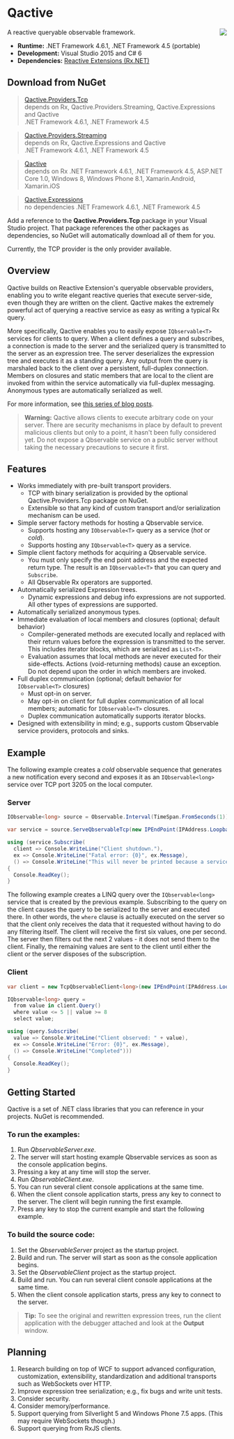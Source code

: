 # Qactive
A reactive queryable observable framework.
<img align="right" src="https://raw.githubusercontent.com/RxDave/Qactive/master/Artifacts/Logo2.png" />

* **Runtime:** .NET Framework 4.6.1, .NET Framework 4.5 (portable)
* **Development:** Visual Studio 2015 and C# 6
* **Dependencies:** [Reactive Extensions (Rx.NET)](https://github.com/Reactive-Extensions/Rx.NET)

## Download from NuGet
> [Qactive.Providers.Tcp](https://www.nuget.org/packages/qactive.providers.tcp)  
> depends on Rx, Qactive.Providers.Streaming, Qactive.Expressions and Qactive  
> .NET Framework 4.6.1, .NET Framework 4.5

> [Qactive.Providers.Streaming](https://www.nuget.org/packages/qactive.providers.streaming)  
> depends on Rx, Qactive.Expressions and Qactive  
> .NET Framework 4.6.1, .NET Framework 4.5

> [Qactive](https://www.nuget.org/packages/qactive)  
> depends on Rx
> .NET Framework 4.6.1, .NET Framework 4.5, ASP.NET Core 1.0, Windows 8, Windows Phone 8.1, Xamarin.Android, Xamarin.iOS

> [Qactive.Expressions](https://www.nuget.org/packages/qactive.expressions)  
> no dependencies
> .NET Framework 4.6.1, .NET Framework 4.5

Add a reference to the **Qactive.Providers.Tcp** package in your Visual Studio project. That package references the other packages as dependencies, so NuGet will automatically download all of them for you.

Currently, the TCP provider is the only provider available.

## Overview
Qactive builds on Reactive Extension's queryable observable providers, enabling you to write elegant reactive queries that execute server-side, even though they are written on the client.
Qactive makes the extremely powerful act of querying a reactive service as easy as writing a typical Rx query.

More specifically, Qactive enables you to easily expose `IQbservable<T>` services for clients to query. When a client defines a query and subscribes, a connection is made to the server and the 
serialized query is transmitted to the server as an expression tree. The server deserializes the expression tree and executes it as a standing query. Any output from the query is marshaled back 
to the client over a persistent, full-duplex connection. Members on closures and static members that are local to the client are invoked from within the service automatically via full-duplex 
messaging. Anonymous types are automatically serialized as well.

For more information, see [this series of blog posts](http://davesexton.com/blog/page/TCP-Qbservable-Provider-Series.aspx).

> **Warning:** Qactive allows clients to execute arbitrary code on your server.
> There are security mechanisms in place by default to prevent malicious clients but only to a point, 
> it hasn't been fully considered yet. Do not expose a Qbservable service on a public server without 
> taking the necessary precautions to secure it first.

## Features
* Works immediately with pre-built transport providers.
  * TCP with binary serialization is provided by the optional Qactive.Providers.Tcp package on NuGet.
  * Extensible so that any kind of custom transport and/or serialization mechanism can be used.
* Simple server factory methods for hosting a Qbservable service.
  * Supports hosting any `IObservable<T>` query as a service (_hot_ or _cold_).
  * Supports hosting any `IQbservable<T>` query as a service.
* Simple client factory methods for acquiring a Qbservable service.
  * You must only specify the end point address and the expected return type.  The result is an `IQbservable<T>` that you can query and `Subscribe`.
  * All Qbservable Rx operators are supported.
* Automatically serialized Expression trees.
  * Dynamic expressions and debug info expressions are not supported.  All other types of expressions are supported.
* Automatically serialized anonymous types.
* Immediate evaluation of local members and closures (optional; default behavior)
  * Compiler-generated methods are executed locally and replaced with their return values before the expression is transmitted to the server.  This includes iterator blocks, which are serialized as `List<T>`.
  * Evaluation assumes that local methods are never executed for their side-effects.  Actions (void-returning methods) cause an exception.  Do not depend upon the order in which members are invoked.
* Full duplex communication (optional; default behavior for `IObservable<T>` closures)
  * Must opt-in on server.
  * May opt-in on client for full duplex communication of all local members; automatic for `IObservable<T>` closures.
  * Duplex communication automatically supports iterator blocks.
* Designed with extensibility in mind; e.g., supports custom Qbservable service providers, protocols and sinks.

## Example
The following example creates a _cold_ observable sequence that generates a new notification every second and exposes it as an `IQbservable<long>` service over TCP port 3205 on the local computer.

### Server
```c#
IObservable<long> source = Observable.Interval(TimeSpan.FromSeconds(1));

var service = source.ServeQbservableTcp(new IPEndPoint(IPAddress.Loopback, 3205));

using (service.Subscribe(
  client => Console.WriteLine("Client shutdown."),
  ex => Console.WriteLine("Fatal error: {0}", ex.Message),
  () => Console.WriteLine("This will never be printed because a service host never completes.")))
{
  Console.ReadKey();
}
```
The following example creates a LINQ query over the `IQbservable<long>` service that is created by the previous example.  Subscribing to the query on the client causes the query to be serialized to the server and executed there.  In other words, the `where` clause is actually executed on the server so that the client only receives the data that it requested without having to do any filtering itself.  The client will receive the first six values, one per second.  The server then filters out the next 2 values - it does not send them to the client.  Finally, the remaining values are sent to the client until either the client or the server disposes of the subscription.

### Client
```c#
var client = new TcpQbservableClient<long>(new IPEndPoint(IPAddress.Loopback, 3205));

IQbservable<long> query =
  from value in client.Query()
  where value <= 5 || value >= 8
  select value;

using (query.Subscribe(
  value => Console.WriteLine("Client observed: " + value),
  ex => Console.WriteLine("Error: {0}", ex.Message),
  () => Console.WriteLine("Completed")))
{
  Console.ReadKey();
}
```
## Getting Started
Qactive is a set of .NET class libraries that you can reference in your projects. NuGet is recommended.

### To run the examples:
1. Run _QbservableServer.exe_.
  1. The server will start hosting example Qbservable services as soon as the console application begins.
  1. Pressing a key at any time will stop the server.
1. Run _QbservableClient.exe_.
  1. You can run several client console applications at the same time.
1. When the client console application starts, press any key to connect to the server.  The client will begin running the first example.
1. Press any key to stop the current example and start the following example.

### To build the source code:
1. Set the *QbservableServer* project as the startup project.
1. Build and run. The server will start as soon as the console application begins.
1. Set the *QbservableClient* project as the startup project.
1. Build and run. You can run several client console applications at the same time.
1. When the client console application starts, press any key to connect to the server.

> **Tip:** To see the original and rewritten expression trees, run the client application with the debugger attached and look at the **Output** window.

## Planning
1. Research building on top of WCF to support advanced configuration, customization, extensibility, standardization and additional transports such as WebSockets over HTTP.
1. Improve expression tree serialization; e.g., fix bugs and write unit tests.
1. Consider security.
1. Consider memory/performance.
1. Support querying from Silverlight 5 and Windows Phone 7.5 apps.  (This may require WebSockets though.)
1. Support querying from RxJS clients.
